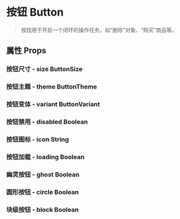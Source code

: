 <!--
 * @Author: Quarter
 * @Date: 2021-12-29 08:45:57
 * @LastEditTime: 2022-02-13 00:54:20
 * @LastEditors: Quarter
 * @Description: 按钮组件文档
 * @FilePath: /t-ui-kit/documents/docs/Button/README.md
-->
<script setup>
import { CodePreview } from "documents/components";
</script>

# 按钮 Button

> 按钮用于开启一个闭环的操作任务，如“删除”对象、“购买”商品等。

## 属性 Props

### 按钮尺寸 - size <t-tag theme="primary" variant="light">ButtonSize</t-tag>

<CodePreview url="/documents/docs/Button/SizeDemo.vue"></CodePreview>

### 按钮主题 - theme <t-tag theme="primary" variant="light">ButtonTheme</t-tag>

<CodePreview url="/documents/docs/Button/ThemeDemo.vue"></CodePreview>

### 按钮变体 - variant <t-tag theme="primary" variant="light">ButtonVariant</t-tag>

<CodePreview url="/documents/docs/Button/VariantDemo.vue"></CodePreview>

### 按钮禁用 - disabled <t-tag theme="primary" variant="light">Boolean</t-tag>

<CodePreview url="/documents/docs/Button/DisabledDemo.vue"></CodePreview>

### 按钮图标 - icon <t-tag theme="primary" variant="light">String</t-tag>

<CodePreview url="/documents/docs/Button/IconDemo.vue"></CodePreview>

### 按钮加载 - loading <t-tag theme="primary" variant="light">Boolean</t-tag>

<CodePreview url="/documents/docs/Button/LoadingDemo.vue"></CodePreview>

### 幽灵按钮 - ghost <t-tag theme="primary" variant="light">Boolean</t-tag>

<CodePreview url="/documents/docs/Button/GhostDemo.vue"></CodePreview>

### 圆形按钮 - circle <t-tag theme="primary" variant="light">Boolean</t-tag>

<CodePreview url="/documents/docs/Button/CircleDemo.vue"></CodePreview>

### 块级按钮 - block <t-tag theme="primary" variant="light">Boolean</t-tag>

<CodePreview url="/documents/docs/Button/BlockDemo.vue"></CodePreview>